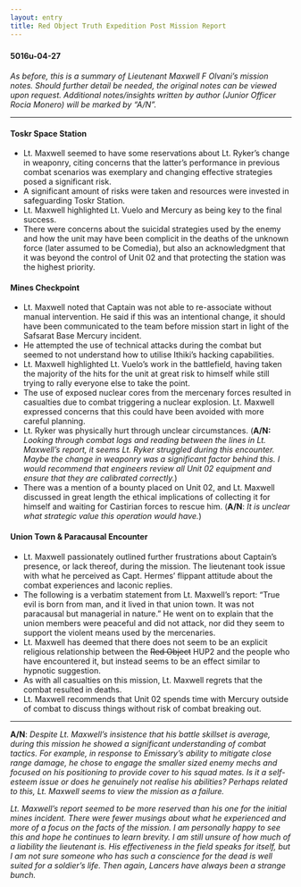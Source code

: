 ```yaml
---
layout: entry
title: Red Object Truth Expedition Post Mission Report
---
```


<div class="header-row">
    <h3></h3>
    <h4>5016<span class="small-text">u</span>-04-27</h4>
</div>

_As before, this is a summary of Lieutenant Maxwell F Olvani’s mission notes. Should further detail be needed, the original notes can be viewed upon request. Additional notes/insights written by author (Junior Officer Rocia Monero) will be marked by “A/N”._

<hr>

#### Toskr Space Station 
- Lt. Maxwell seemed to have some reservations about Lt. Ryker’s change in weaponry, citing concerns that the latter’s performance in previous combat scenarios was exemplary and changing effective strategies posed a significant risk. 
- A significant amount of risks were taken and resources were invested in safeguarding Toskr Station.
- Lt. Maxwell highlighted Lt. Vuelo and Mercury as being key to the final success.
- There were concerns about the suicidal strategies used by the enemy and how the unit may have been complicit in the deaths of the unknown force (later assumed to be Comedia), but also an acknowledgment that it was beyond the control of Unit 02 and that protecting the station was the highest priority. 

#### Mines Checkpoint
- Lt. Maxwell noted that Captain was not able to re-associate without manual intervention. He said if this was an intentional change, it should have been communicated to the team before mission start in light of the Safsarat Base Mercury incident.
- He attempted the use of technical attacks during the combat but seemed to not understand how to utilise Ithiki’s hacking capabilities. 
- Lt. Maxwell highlighted Lt. Vuelo’s work in the battlefield, having taken the majority of the hits for the unit at great risk to himself while still trying to rally everyone else to take the point. 
- The use of exposed nuclear cores from the mercenary forces resulted in casualties due to combat triggering a nuclear explosion. Lt. Maxwell expressed concerns that this could have been avoided with more careful planning. 
- Lt. Ryker was physically hurt through unclear circumstances. (**A/N:** _Looking through combat logs and reading between the lines in Lt. Maxwell’s report, it seems Lt. Ryker struggled during this encounter. Maybe the change in weaponry was a significant factor behind this. I would recommend that engineers review all Unit 02 equipment and ensure that they are calibrated correctly._)
- There was a mention of a bounty placed on Unit 02, and Lt. Maxwell discussed in great length the ethical implications of collecting it for himself and waiting for Castirian forces to rescue him. (**A/N**: _It is unclear what strategic value this operation would have._)

#### Union Town & Paracausal Encounter
- Lt. Maxwell passionately outlined further frustrations about Captain’s presence, or lack thereof, during the mission. The lieutenant took issue with what he perceived as Capt. Hermes’ flippant attitude about the combat experiences and laconic replies. 
- The following is a verbatim statement from Lt. Maxwell’s report: “True evil is born from man, and it lived in that union town. It was not paracausal but managerial in nature.”  He went on to explain that the union members were peaceful and did not attack, nor did they seem to support the violent means used by the mercenaries. 
- Lt. Maxwell has deemed that there does not seem to be an explicit religious relationship between the ~~Red Object~~ HUP2 and the people who have encountered it, but instead seems to be an effect similar to hypnotic suggestion. 
- As with all casualties on this mission, Lt. Maxwell regrets that the combat resulted in deaths. 
- Lt. Maxwell recommends that Unit 02 spends time with Mercury outside of combat to discuss things without risk of combat breaking out.  

<hr>

**A/N**: _Despite Lt. Maxwell’s insistence that his battle skillset is average, during this mission he showed a significant understanding of combat tactics. For example, in response to Emissary’s ability to mitigate close range damage, he chose to engage the smaller sized enemy mechs and focused on his positioning to provide cover to his squad mates. Is it a self-esteem issue or does he genuinely not realise his abilities? Perhaps related to this, Lt. Maxwell seems to view the mission as a failure._

_Lt. Maxwell’s report seemed to be more reserved than his one for the initial mines incident. There were fewer musings about what he experienced and more of a focus on the facts of the mission. I am personally happy to see this and hope he continues to learn brevity. I am still unsure of how much of a liability the lieutenant is. His effectiveness in the field speaks for itself, but I am not sure someone who has such a conscience for the dead is well suited for a soldier’s life. Then again, Lancers have always been a strange bunch._